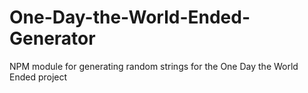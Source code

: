 # One-Day-the-World-Ended-Generator

NPM module for generating random strings for the One Day the World Ended project
